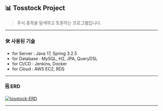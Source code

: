 ## 📊 Tosstock Project

> 주식 종목을 탐색하고 토론하는 프로그램입니다.

---

### 🛠️ 사용된 기술

- for Server : Java 17, Spring 3.2.5
- for Database : MySQL, H2, JPA, QueryDSL
- for CI/CD : Jenkins, Docker
- for Cloud : AWS EC2, RDS

---

### 🗒️ ERD

<a href="https://ibb.co/gPYWnkz"><img src="https://i.ibb.co/Brk610q/tosstock-ERD.png" alt="tosstock-ERD" border="0"></a>

---

[//]: # (🗳 Architecture, 핵심 기능 및 트러블 슈팅)
